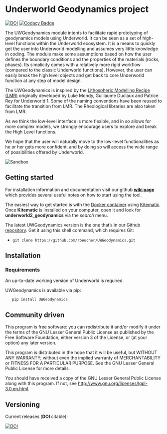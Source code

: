 # Underworld Geodynamics project

[![DOI](https://zenodo.org/badge/114189389.svg)](https://zenodo.org/badge/latestdoi/114189389)
[![Codacy Badge](https://api.codacy.com/project/badge/Grade/85b5f7736d03441db786549d6e357c9e)](https://www.codacy.com/app/romainbeucher/UWGeodynamics?utm_source=github.com&amp;utm_medium=referral&amp;utm_content=rbeucher/UWGeodynamics&amp;utm_campaign=Badge_Grade)

The UWGeodynamics module intents to facilitate rapid prototyping of geodynamics models using Underworld. 
It can be seen as a set of high-level functions within the Underworld ecosystem. 
It is a means to quickly get the user into Underworld modelling and assumes very
little knowledge in coding. The module make some assumptions based on how the user
defines the boundary conditions and the properties of the materials (rocks, phases).
Its simplicity comes with a relatively more rigid workflow (compared to the classic Underworld functions).
However, the user can easily break the high level objects and get back to core
Underworld function at any step of model design.

The UWGeodynamics is inspired by the [Lithospheric Modelling Recipe (LMR)](https://github.com/LukeMondy/lithospheric_modelling_recipe) originally developed by
Luke Mondy, Guillaume Duclaux and Patrice Rey for Underworld 1. 
Some of the naming conventions have been reused to facilitate the transition from LMR.
The Rheological libraries are also taken from LMR.

As we think the low-level interface is more flexible, and in so allows for more complex models,
we strongly encourage users to explore and break the High Level functions.

We hope that the user will naturally move to the low-level functionalities as he
or her gets more confident, and by doing so will access the wide range of 
possibilities offered by Underworld.

![Sandbox](./manual/SandboxCompression.gif)


## Getting started

For installation information and documentation visit our github [**wiki page**](https://github.com/rbeucher/UWGeodynamics/wiki) which provides several useful notes on how to start using the tool.

The easiest way to get started is with the [Docker container](https://hub.docker.com/r/rbeucher/underworld2_geodynamics/) using [Kitematic](https://docs.docker.com/kitematic/userguide/). Once **Kitematic** is installed on your computer, open it and look for **underworld2_geodynamics** via the *search* menu.

The latest UWGeodynamics version is the one that’s in our Github [repository](https://github.com/rbeucher/UWGeodynamics). Get it using this shell command, which requires Git: 
* `git clone https://github.com/rbeucher/UWGeodynamics.git`


## Installation

### Requirements

An up-to-date working version of Underworld is required.

UWGeodynamics is available via pip:

```
   pip install UWGeodynamics
```

## Community driven

This program is free software: you can redistribute it and/or modify it under the terms of the GNU Lesser General Public License as published by the Free Software Foundation, either version 3 of the License, or (at your option) any later version.

This program is distributed in the hope that it will be useful, but WITHOUT ANY WARRANTY; without even the implied warranty of MERCHANTABILITY or FITNESS FOR A PARTICULAR PURPOSE.  See the GNU Lesser General Public License for more details.

You should have received a copy of the GNU Lesser General Public License along with this program.  If not, see <http://www.gnu.org/licenses/lgpl-3.0.en.html>.

## Versioning

Current releases (**DOI** citable): 

[![DOI](https://zenodo.org/badge/114189389.svg)](https://zenodo.org/badge/latestdoi/114189389)

